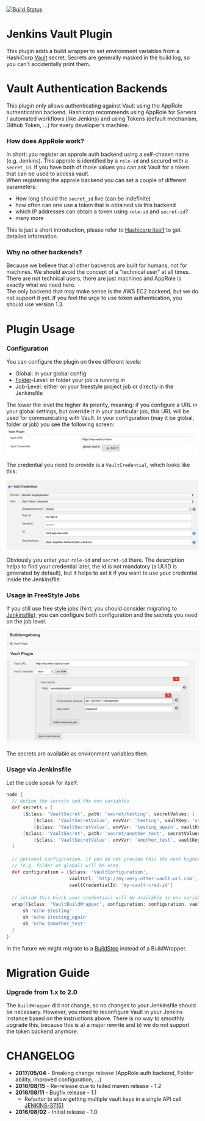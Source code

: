[![Build Status](https://jenkins.ci.cloudbees.com/buildStatus/icon?job=plugins/hashicorp-vault-plugin&build=20)](https://jenkins.ci.cloudbees.com/job/plugins/hashicorp-vault-plugin/20/)
# Jenkins Vault Plugin

This plugin adds a build wrapper to set environment variables from a HashiCorp [Vault](https://www.vaultproject.io/) secret. Secrets are generally masked in the build log, so you can't accidentally print them.

# Vault Authentication Backends
This plugin only allows authenticating against Vault using the AppRole authentication backend. Hashicorp recommends using AppRole for Servers / automated workflows (like Jenkins) and using Tokens (default mechanism, Github Token, ...) for every developer's machine.  

### How does AppRole work?
In short: you register an approle auth backend using a self-chosen name (e.g. Jenkins). This approle is identified by a `role-id` and secured with a `secret_id`. If you have both of those values you can ask Vault for a token that can be used to access vault.  
When registering the approle backend you can set a couple of different parameters: 
* How long should the `secret_id` live (can be indefinite)
* how often can one use a token that is obtained via this backend
* which IP addresses can obtain a token using `role-id` and `secret-id`?
* many more  

This is just a short introduction, please refer to [Hashicorp itself](https://www.vaultproject.io/docs/auth/approle.html) to get detailed information.
### Why no other backends? 
Because we believe that all other backends are built for humans, not for machines. We should avoid the concept of a "technical user" at all times. There are not technical users, there are just machines and AppRole is exactly what we need here.  
The only backend that may make sense is the AWS EC2 backend, but we do not support it yet.
If you feel the urge to use token authentication, you should use version 1.3.


# Plugin Usage
### Configuration
You can configure the plugin on three different levels:
* Global: in your global config
* [Folder](https://wiki.jenkins-ci.org/display/JENKINS/CloudBees+Folders+Plugin)-Level: in folder your job is running in
* Job-Level: either on your freestyle project job or directly in the Jenkinsfile 

The lower the level the higher its priority, meaning: if you configure a URL in your global settings, but override it in your particular job, this URL will be used for communicating with Vault.
In your configuration (may it be global, folder or job) you see the following screen: 
![Global Configuration](docs/images/configuration_screen.png)

The credential you need to provide is a `VaultCredential`, which looks like this:  

![Credential Configuration](docs/images/credential_screen.png)

Obviously you enter your `role-id` and `secret-id` there. The description helps to find your credential later, the id is not mandatory (a UUID is generated by default), but it helps to set it if you want to use your credential inside the Jenkinsfile.

### Usage in FreeStyle Jobs
If you still use free style jobs (hint: you should consider migrating to [Jenkinsfile](https://jenkins.io/doc/book/pipeline/)), you can configure both configuration and the secrets you need on the job level.

![Job Configuration](docs/images/job_screen.png)

The secrets are available as environment variables then. 

### Usage via Jenkinsfile
Let the code speak for itself:
```groovy
node {
  // define the secrets and the env variables
  def secrets = [
      [$class: 'VaultSecret', path: 'secret/testing', secretValues: [
          [$class: 'VaultSecretValue', envVar: 'testing', vaultKey: 'value_one'],
          [$class: 'VaultSecretValue', envVar: 'testing_again', vaultKey: 'value_two']]],
      [$class: 'VaultSecret', path: 'secret/another_test', secretValues: [
          [$class: 'VaultSecretValue', envVar: 'another_test', vaultKey: 'value']]]
  ]
  
  // optional configuration, if you do not provide this the next higher configuration
  // (e.g. folder or global) will be used
  def configuration = [$class: 'VaultConfiguration', 
                       vaultUrl: 'http://my-very-other-vault-url.com', 
                       vaultCredentialId: 'my-vault-cred-id']
  
  // inside this block your credentials will be available as env variables
  wrap([$class: 'VaultBuildWrapper', configuration: configuration, vaultSecrets: secrets]) {
      sh 'echo $testing'
      sh 'echo $testing_again'
      sh 'echo $another_test'
  }
}
```
In the future we might migrate to a [BuildStep](http://javadoc.jenkins-ci.org/hudson/tasks/BuildStep.html) instead of a BuildWrapper.

# Migration Guide
### Upgrade from 1.x to 2.0
The `BuildWrapper` did not change, so no changes to your Jenkinsfile should be necessary. However, you need to reconfigure Vault in your Jenkins instance based on the instructions above. There is no way to smoothly upgrade this, because this is a) a major rewrite and b) we do not support the token backend anymore.
# CHANGELOG

* **2017/05/04** - Breaking change release (AppRole auth backend, Folder ability, improved configuration, ...)
* **2016/08/15** - Re-release due to failed maven release - 1.2
* **2016/08/11** - Bugfix release - 1.1
  * Refactor to allow getting multiple vault keys in a single API call [JENKINS-37151](https://issues.jenkins-ci.org/browse/JENKINS-37151)
* **2016/08/02** - Initial release - 1.0

[global_configuration]: docs/images/global_configuration.png
[job_configuration]: docs/images/job_configuration.png
